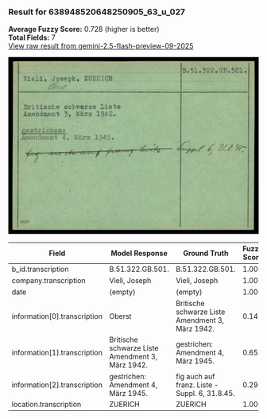 ### Result for 638948520648250905_63_u_027
**Average Fuzzy Score:** 0.728 (higher is better)<br>
**Total Fields:** 7<br>
[View raw result from gemini-2.5-flash-preview-09-2025](https://github.com/RISE-UNIBAS/humanities_data_benchmark/blob/main/results/2025-10-24/T0231/request_T0231_638948520648250905_63_u_027.json)

<img src="https://github.com/RISE-UNIBAS/humanities_data_benchmark/blob/main/benchmarks/blacklist/images/638948520648250905_63_u_027.jpg?raw=true" alt="638948520648250905_63_u_027" width="600px">

| Field | Model Response | Ground Truth | Fuzzy Score | Match |
|-------|----------------|--------------|-------------|-------|
| b_id.transcription | B.51.322.GB.501. | B.51.322.GB.501. | 1.000 | ✅ |
| company.transcription | Vieli, Joseph | Vieli, Joseph | 1.000 | ✅ |
| date | (empty) | (empty) | 1.000 | ✅ |
| information[0].transcription | Oberst | Britische schwarze Liste<br>Amendment 3, März 1942. | 0.148 | ❌ |
| information[1].transcription | Britische schwarze Liste<br>Amendment 3, März 1942. | gestrichen:<br>Amendment 4, März 1945. | 0.651 | ❌ |
| information[2].transcription | gestrichen:<br>Amendment 4, März 1945. | fig auch auf franz. Liste - Suppl. 6, 31.8.45. | 0.296 | ❌ |
| location.transcription | ZUERICH | ZUERICH | 1.000 | ✅ |

